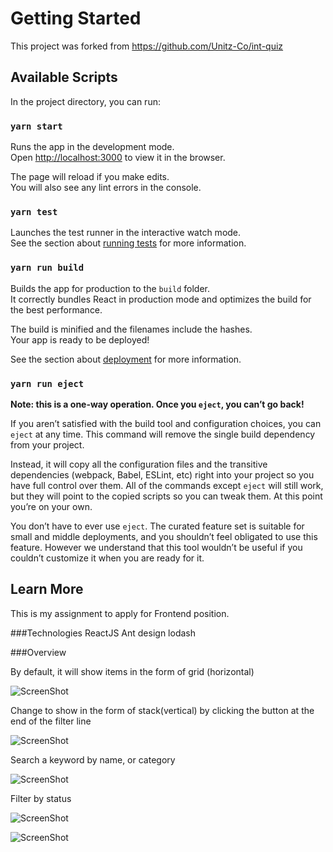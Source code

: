 # Getting Started

This project was forked from https://github.com/Unitz-Co/int-quiz

## Available Scripts

In the project directory, you can run:

### `yarn start`

Runs the app in the development mode.\
Open [http://localhost:3000](http://localhost:3000) to view it in the browser.

The page will reload if you make edits.\
You will also see any lint errors in the console.

### `yarn test`

Launches the test runner in the interactive watch mode.\
See the section about [running tests](https://facebook.github.io/create-react-app/docs/running-tests) for more information.

### `yarn run build`

Builds the app for production to the `build` folder.\
It correctly bundles React in production mode and optimizes the build for the best performance.

The build is minified and the filenames include the hashes.\
Your app is ready to be deployed!

See the section about [deployment](https://facebook.github.io/create-react-app/docs/deployment) for more information.

### `yarn run eject`

**Note: this is a one-way operation. Once you `eject`, you can’t go back!**

If you aren’t satisfied with the build tool and configuration choices, you can `eject` at any time. This command will remove the single build dependency from your project.

Instead, it will copy all the configuration files and the transitive dependencies (webpack, Babel, ESLint, etc) right into your project so you have full control over them. All of the commands except `eject` will still work, but they will point to the copied scripts so you can tweak them. At this point you’re on your own.

You don’t have to ever use `eject`. The curated feature set is suitable for small and middle deployments, and you shouldn’t feel obligated to use this feature. However we understand that this tool wouldn’t be useful if you couldn’t customize it when you are ready for it.

## Learn More

This is my assignment to apply for Frontend position.

###Technologies
ReactJS
Ant design
lodash

###Overview

By default, it will show items in the form of grid (horizontal)

![ScreenShot](https://i.postimg.cc/kgB9Tb36/screencapture-localhost-3000-2022-09-14-11-50-43.png)


Change to show in the form of stack(vertical) by clicking the button at the end of the filter line

![ScreenShot](https://i.postimg.cc/rqnw58XR/screencapture-localhost-3000-2022-09-14-11-56-23.png)


Search a keyword by name, or category

![ScreenShot](https://i.postimg.cc/Sx343xkZ/screencapture-localhost-3000-2022-09-14-11-54-49.png)


Filter by status

![ScreenShot](https://i.postimg.cc/hvzbCsrZ/Screen-Shot-2022-09-14-at-11-56-05.png)

![ScreenShot](https://i.postimg.cc/TwHJqFrW/Screen-Shot-2022-09-14-at-11-55-56.png)
